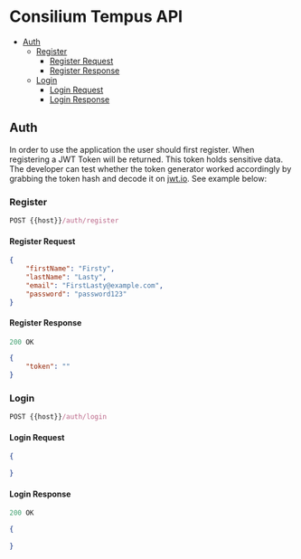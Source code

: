 # Consilium Tempus API

- [Auth](#auth)
    - [Register](#register)
        - [Register Request](#register-request)
        - [Register Response](#register-response)
    - [Login](#register)
        - [Login Request](#register-request)
        - [Login Response](#register-response)

## Auth

In order to use the application the user should first register. When registering a JWT Token will be returned. This token holds sensitive data. The developer can test whether the token generator worked accordingly by grabbing the token hash and decode it on [jwt.io](https://jwt.io). See example below:

### Register

```js
POST {{host}}/auth/register
```

#### Register Request

```json
{
    "firstName": "Firsty",
    "lastName": "Lasty",
    "email": "FirstLasty@example.com",
    "password": "password123"
}
```

#### Register Response

```js
200 OK
```

```json
{
    "token": ""
}
```

### Login

```js
POST {{host}}/auth/login
```

#### Login Request

```json
{
    
}
```

#### Login Response

```js
200 OK
```

```json
{
    
}
```